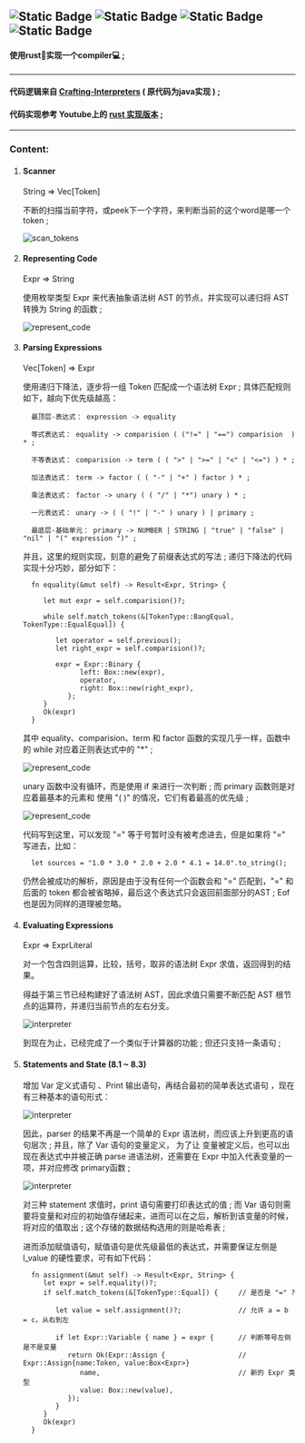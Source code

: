 ![Static Badge](https://img.shields.io/badge/Ubuntu-True-blue)
![Static Badge](https://img.shields.io/badge/Windows-False-red)
![Static Badge](https://img.shields.io/badge/Language-Rust-purple)
![Static Badge](https://img.shields.io/badge/For-Novice-brown)
---
#### 使用rust👾实现一个compiler💻 ;
---

#### 代码逻辑来自 [Crafting-Interpreters][1] ( 原代码为java实现 ) ;

#### 代码实现参考 Youtube上的 [rust 实现版本][2] ;
---
### Content:

1. #### Scanner

   String => Vec[Token]

   不断的扫描当前字符，或peek下一个字符，来判断当前的这个word是哪一个token ;
   
   ![scan_tokens](https://github.com/superbignut/ltl-compiler/blob/master/sources/scan_tokens.png)

2. #### Representing Code
   
   Expr => String

   使用枚举类型 Expr 来代表抽象语法树 AST 的节点，并实现可以递归将 AST 转换为 String 的函数 ;


   ![represent_code](https://github.com/superbignut/ltl-compiler/blob/master/sources/represent_code.png)


3. #### Parsing Expressions

   Vec[Token] => Expr

   使用递归下降法，逐步将一组 Token 匹配成一个语法树 Expr ; 具体匹配规则如下，越向下优先级越高：

         最顶层-表达式： expression -> equality

         等式表达式： equality -> comparision ( ("!=" | "==") comparision  ) * ;

         不等表达式： comparision -> term ( ( ">" | ">=" | "<" | "<=") ) * ;

         加法表达式： term -> factor ( ( "-" | "+" ) factor ) * ;

         乘法表达式： factor -> unary ( ( "/" | "*") unary ) * ;

         一元表达式： unary -> ( ( "!" | "-" ) unary ) | primary ;
         
         最底层-基础单元： primary -> NUMBER | STRING | "true" | "false" | "nil" | "(" expression ")" ;
   
   并且，这里的规则实现，刻意的避免了前缀表达式的写法 ; 递归下降法的代码实现十分巧妙，部分如下：

         fn equality(&mut self) -> Result<Expr, String> {

            let mut expr = self.comparision()?;

            while self.match_tokens(&[TokenType::BangEqual, TokenType::EqualEqual]) {

               let operator = self.previous();
               let right_expr = self.comparision()?;

               expr = Expr::Binary {
                     left: Box::new(expr),
                     operator,
                     right: Box::new(right_expr),
                  };
            }
            Ok(expr)
         }
   
   其中 equality、comparision、term 和 factor 函数的实现几乎一样，函数中的 while 对应着正则表达式中的 "*" ;


   ![represent_code](https://github.com/superbignut/ltl-compiler/blob/master/sources/parser1.png)


   unary 函数中没有循环，而是使用 if 来进行一次判断 ; 而 primary 函数则是对应着最基本的元素和 使用 "( )" 的情况，它们有着最高的优先级 ; 

   ![represent_code](https://github.com/superbignut/ltl-compiler/blob/master/sources/parser2.png)

   代码写到这里，可以发现 "=" 等于号暂时没有被考虑进去，但是如果将 "=" 写进去，比如：

         let sources = "1.0 * 3.0 * 2.0 + 2.0 * 4.1 = 14.0".to_string();
         
   仍然会被成功的解析，原因是由于没有任何一个函数会和 "=" 匹配到，"=" 和后面的 token 都会被省略掉，最后这个表达式只会返回前面部分的AST ; Eof 也是因为同样的道理被忽略。

4. #### Evaluating Expressions

   Expr => ExprLiteral

   对一个包含四则运算，比较，括号，取非的语法树 Expr 求值，返回得到的结果。

   得益于第三节已经构建好了语法树 AST，因此求值只需要不断匹配 AST 根节点的运算符，并递归当前节点的左右分支。

   ![interpreter](https://github.com/superbignut/ltl-compiler/blob/master/sources/interpreter.png)

   到现在为止，已经完成了一个类似于计算器的功能 ; 但还只支持一条语句 ;

5. #### Statements and State (8.1 ~ 8.3)

   增加 Var 定义式语句 、Print 输出语句，再结合最初的简单表达式语句 ，现在有三种基本的语句形式：

   ![interpreter](https://github.com/superbignut/ltl-compiler/blob/master/sources/statement.png)

   因此，parser 的结果不再是一个简单的 Expr 语法树，而应该上升到更高的语句层次 ; 并且，除了 Var 语句的变量定义， 为了让
   变量被定义后，也可以出现在表达式中并被正确 parse 进语法树，还需要在 Expr 中加入代表变量的一项，并对应修改 primary函数 ; 

   ![interpreter](https://github.com/superbignut/ltl-compiler/blob/master/sources/stmt.png)


   对三种 statement 求值时，print 语句需要打印表达式的值 ; 而 Var 语句则需要将变量和对应的初始值存储起来，进而可以在之后，解析到该变量的时候，将对应的值取出 ; 这个存储的数据结构选用的则是哈希表 ; 


   进而添加赋值语句，赋值语句是优先级最低的表达式，并需要保证左侧是 l_value 的硬性要求，可有如下代码：

         fn assignment(&mut self) -> Result<Expr, String> {
            let expr = self.equality()?;
            if self.match_tokens(&[TokenType::Equal]) {     // 是否是 "=" ?

               let value = self.assignment()?;              // 允许 a = b = c，从右到左               

               if let Expr::Variable { name } = expr {      // 判断等号左侧是不是变量                     
                  return Ok(Expr::Assign {                  // Expr::Assign{name:Token, value:Box<Expr>}
                     name,                                  // 新的 Expr 类型
                     value: Box::new(value),
                  });
               } 
            }
            Ok(expr)
         }


[1]:https://craftinginterpreters.com/
[2]:https://www.youtube.com/playlist?list=PLj_VrUwyDuXS4K3n7X4U4qmkjpuA8rJ76